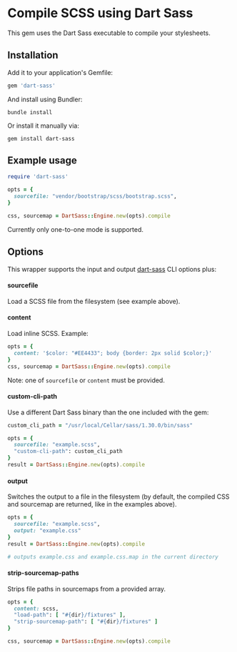 # Compile SCSS using Dart Sass

This gem uses the Dart Sass executable to compile your stylesheets.

## Installation

Add it to your application's Gemfile:

```ruby
gem 'dart-sass'
```

And install using Bundler:

```
bundle install
```

Or install it manually via:

```
gem install dart-sass
```

## Example usage

```ruby
require 'dart-sass'

opts = {
  sourcefile: "vendor/bootstrap/scss/bootstrap.scss",
}

css, sourcemap = DartSass::Engine.new(opts).compile
```

Currently only one-to-one mode is supported.

## Options

This wrapper supports the input and output [dart-sass](https://sass-lang.com/documentation/cli/dart-sass) CLI options plus:

#### sourcefile

Load a SCSS file from the filesystem (see example above).

#### content

Load inline SCSS. Example:

```ruby
opts = {
  content: '$color: "#EE4433"; body {border: 2px solid $color;}'
}
css, sourcemap = DartSass::Engine.new(opts).compile
```

Note: one of `sourcefile` or `content` must be provided.

#### custom-cli-path

Use a different Dart Sass binary than the one included with the gem:

```ruby
custom_cli_path = "/usr/local/Cellar/sass/1.30.0/bin/sass"

opts = {
  sourcefile: "example.scss",
  "custom-cli-path": custom_cli_path
}
result = DartSass::Engine.new(opts).compile
```

#### output

Switches the output to a file in the filesystem (by default, the compiled CSS and sourcemap are returned, like in the examples above).

```ruby
opts = {
  sourcefile: "example.scss",
  output: "example.css"
}
result = DartSass::Engine.new(opts).compile

# outputs example.css and example.css.map in the current directory
```

#### strip-sourcemap-paths

Strips file paths in sourcemaps from a provided array.

```ruby
opts = {
  content: scss,
  "load-path": [ "#{dir}/fixtures" ],
  "strip-sourcemap-path": [ "#{dir}/fixtures" ]
}

css, sourcemap = DartSass::Engine.new(opts).compile
```
